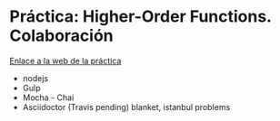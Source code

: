 # Práctica: Higher-Order Functions. Colaboración

[Enlace a la web de la práctica](https://ull-mii-ca-1819.github.io/01-high-order-function-marreA/)

- nodejs
- Gulp
- Mocha - Chai
- Asciidoctor
(Travis pending)
blanket, istanbul problems
